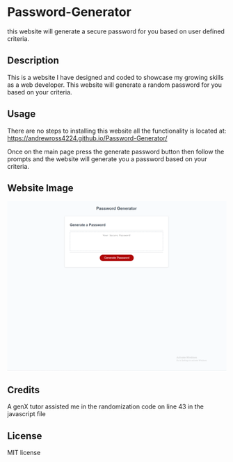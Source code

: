 # Password-Generator
this website will generate a secure password for you based on user defined criteria.

## Description

This is a website I have designed and coded to showcase my growing skills as a web developer.
This website will generate a random password for you based on your criteria.

## Usage

There are no steps to installing this website all the functionality is located at:
https://andrewross4224.github.io/Password-Generator/

Once on the main page press the generate password button then follow the prompts and the website will generate you a password based on your criteria.

## Website Image

![Alt text](/Passwordgenscreenshot.png)

## Credits

A genX tutor assisted me in the randomization code on line 43 in the javascript file

## License

MIT license